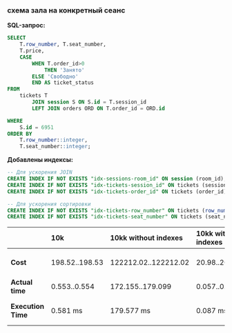 ### схема зала на конкретный сеанс

**SQL-запрос:**
```sql
SELECT
    T.row_number, T.seat_number,
    T.price,
    CASE
        WHEN T.order_id>0
            THEN 'Занято'
        ELSE 'Свободно'
        END AS ticket_status
FROM
    tickets T
        JOIN session S ON S.id = T.session_id
        LEFT JOIN orders ORD ON T.order_id = ORD.id

WHERE
    S.id = 6951
ORDER BY
    T.row_number::integer,
    T.seat_number::integer;
```

**Добавлены индексы:**
```sql
-- Для ускорения JOIN
CREATE INDEX IF NOT EXISTS "idx-sessions-room_id" ON session (room_id);
CREATE INDEX IF NOT EXISTS "idx-tickets-session_id" ON tickets (session_id);
CREATE INDEX IF NOT EXISTS "idx-tickets-order_id" ON tickets (order_id);

-- Для ускорения сортировки
CREATE INDEX IF NOT EXISTS "idx-tickets-row_number" ON tickets (row_number);
CREATE INDEX IF NOT EXISTS "idx-tickets-seat_number" ON tickets (seat_number);
```


|                    | 10k            | 10kk without indexes | 10kk with indexes | Result                 |
|--------------------|:---------------|:---------------------|:------------------|:-----------------------|
| **Cost**           | 198.52..198.53 | 122212.02..122212.02 | 20.98..20.98      | Выигрыш в **5800** раз |
| **Actual time**    | 0.553..0.554   | 172.155..179.099     | 0.057..0.058      |                        |
| **Execution Time** | 0.581 ms       | 179.577 ms           | 0.087 ms          | Выигрыш в **2064** раз |
